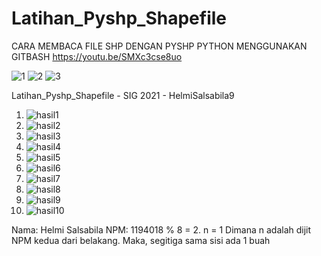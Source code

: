 # Latihan_Pyshp_Shapefile
CARA MEMBACA FILE SHP DENGAN PYSHP PYTHON MENGGUNAKAN GITBASH
https://youtu.be/SMXc3cse8uo

![1](https://user-images.githubusercontent.com/61817589/141968066-5bf9351f-4831-4fae-b68e-d605b1e4754f.png)
![2](https://user-images.githubusercontent.com/61817589/141968084-e711757e-c812-42a4-8d5a-4c0c083ec8da.png)
![3](https://user-images.githubusercontent.com/61817589/141968095-69929973-2ec9-4c4c-ac78-79e0ac2efbce.png)

Latihan_Pyshp_Shapefile - SIG 2021 - HelmiSalsabila9

1. ![hasil1](https://user-images.githubusercontent.com/61817589/139829510-ea644cb0-6fbd-4722-9fc2-26d929b72947.png)
2. ![hasil2](https://user-images.githubusercontent.com/61817589/139829525-b70d3b4a-9295-401c-83c6-6490a0f360e0.png)
3. ![hasil3](https://user-images.githubusercontent.com/61817589/139829527-938e4a26-8ce4-4dd3-b7e2-134bb60cbc92.png)
4. ![hasil4](https://user-images.githubusercontent.com/61817589/139829528-30553b95-306a-45a2-b376-e958a8d66de5.png)
5. ![hasil5](https://user-images.githubusercontent.com/61817589/139829529-311d89f3-64b1-42b9-99e1-6beccdc1946f.png)
6. ![hasil6](https://user-images.githubusercontent.com/61817589/139829531-4dbf0802-2db0-4c36-972b-761cc13e8d3e.png)
7. ![hasil7](https://user-images.githubusercontent.com/61817589/139829533-2439db72-c715-4461-8e7e-6cdbe9d7fd68.png)
8. ![hasil8](https://user-images.githubusercontent.com/61817589/139829535-3f8fcf8d-dc23-460b-9538-a18be4930be7.png)
9. ![hasil9](https://user-images.githubusercontent.com/61817589/139829539-784284a3-f52a-4332-b0b2-09b589db3cab.png)
10. ![hasil10](https://user-images.githubusercontent.com/61817589/139829541-03afef19-0592-4cc1-a88a-e5fc6e12ecf5.png)

Nama: Helmi Salsabila
NPM: 1194018 % 8 = 2. 
n = 1 
Dimana n adalah dijit NPM kedua dari belakang. 
Maka, segitiga sama sisi ada 1 buah
